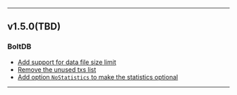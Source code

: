 <hr>

## v1.5.0(TBD)

### BoltDB
- [Add support for data file size limit](https://github.com/etcd-io/bbolt/pull/929)
- [Remove the unused txs list](https://github.com/etcd-io/bbolt/pull/973)
- [Add option `NoStatistics` to make the statistics optional](https://github.com/etcd-io/bbolt/pull/977)

<hr>